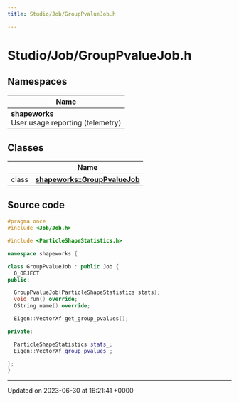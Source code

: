 ```yaml
---
title: Studio/Job/GroupPvalueJob.h

---
```


# Studio/Job/GroupPvalueJob.h



## Namespaces

| Name           |
| -------------- |
| **[shapeworks](../Namespaces/namespaceshapeworks.md)** <br>User usage reporting (telemetry)  |

## Classes

|                | Name           |
| -------------- | -------------- |
| class | **[shapeworks::GroupPvalueJob](../Classes/classshapeworks_1_1GroupPvalueJob.md)**  |




## Source code

```cpp
#pragma once
#include <Job/Job.h>

#include <ParticleShapeStatistics.h>

namespace shapeworks {

class GroupPvalueJob : public Job {
  Q_OBJECT
public:

  GroupPvalueJob(ParticleShapeStatistics stats);
  void run() override;
  QString name() override;

  Eigen::VectorXf get_group_pvalues();

private:

  ParticleShapeStatistics stats_;
  Eigen::VectorXf group_pvalues_;

};
}
```


-------------------------------

Updated on 2023-06-30 at 16:21:41 +0000
